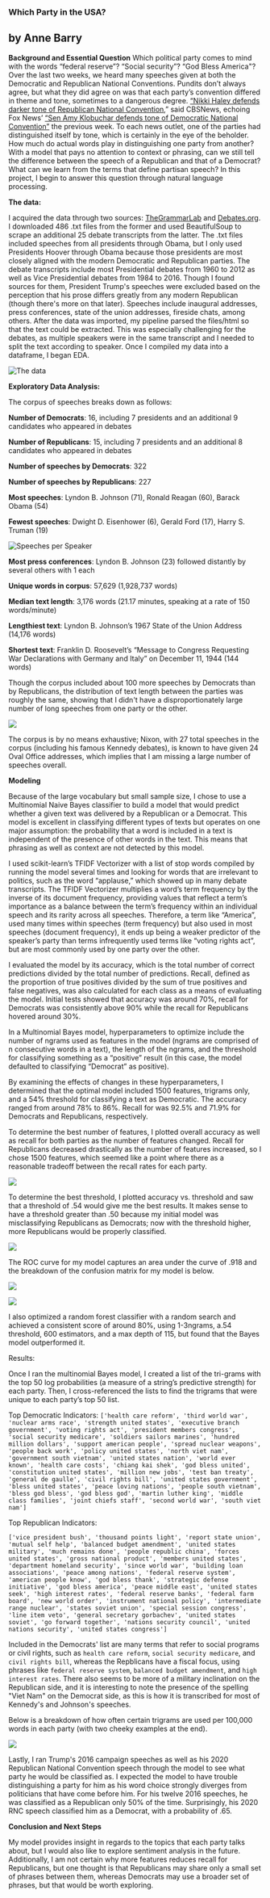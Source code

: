 ### Which Party in the USA?
## by Anne Barry

**Background and Essential Question**
Which political party comes to mind with the words “federal reserve”? “Social security”? “God Bless America"?  Over the last two weeks, we heard many speeches given at both the Democratic and Republican National Conventions.  Pundits don’t always agree, but what they did agree on was that each party’s convention differed in theme and tone, sometimes to a dangerous degree.  [“Nikki Haley defends darker tone of Republican National Convention](https://www.cbsnews.com/news/trump-nikki-haley-republican-national-convention/),” said CBSNews, echoing Fox News’ [“Sen Amy Klobuchar defends tone of Democratic National Convention”](https://www.youtube.com/watch?v=u2xBkRSmVJU) the previous week.  To each news outlet, one of the parties had distinguished itself by tone, which is certainly in the eye of the beholder.  How much do actual words play in distinguishing one party from another?  With a model that pays no attention to context or phrasing, can we still tell the difference between the speech of a Republican and that of a Democrat? What can we learn from the terms that define partisan speech? In this project, I begin to answer this question through natural language processing.

**The data:**

I acquired the data through two sources: [TheGrammarLab](http://www.thegrammarlab.com/?nor-portfolio=corpus-of-presidential-speeches-cops-and-a-clintontrump-corpus) and [Debates.org](http://debates.org).  I downloaded 486 .txt files from the former and used BeautifulSoup to scrape an additional 25 debate transcripts from the latter.  The .txt files included speeches from all presidents through Obama, but I only used Presidents Hoover through Obama because those presidents are most closely aligned with the modern Democratic and Republican parties.  The debate transcripts include most Presidential debates from 1960 to 2012 as well as Vice Presidential debates from 1984 to 2016.  Though I found sources for them, President Trump's speeches were excluded based on the perception that his prose differs greatly from any modern Republican (though there's more on that later). Speeches include inaugural addresses, press conferences, state of the union addresses, fireside chats, among others.
After the data was imported, my pipeline parsed the files/html so that the text could be extracted.  This was especially challenging for the debates, as multiple speakers were in the same transcript and I needed to split the text according to speaker.  Once I compiled my data into a dataframe, I began EDA.<br>

![The data](/img/df_head.png)

**Exploratory Data Analysis:**

The corpus of speeches breaks down as follows:

**Number of Democrats**: 16, including 7 presidents and an additional 9 candidates who appeared in debates

**Number of Republicans**: 15, including 7 presidents and an additional 8 candidates who appeared in debates

**Number of speeches by Democrats**: 322

**Number of speeches by Republicans**: 227

**Most speeches**: Lyndon B. Johnson (71), Ronald Reagan (60), Barack Obama (54)

**Fewest speeches**: Dwight D. Eisenhower (6), Gerald Ford (17), Harry S. Truman (19)

![Speeches per Speaker](/img/speeches_by_pres.png)

**Most press conferences**: Lyndon B. Johnson (23) followed distantly by several others with 1 each

**Unique words in corpus**: 57,629 (1,928,737 words)

**Median text length**: 3,176 words (21.17 minutes, speaking at a rate of 150 words/minute)

**Lengthiest text**: Lyndon B. Johnson’s 1967 State of the Union Address (14,176 words)

**Shortest text**: Franklin D. Roosevelt’s “Message to Congress Requesting War Declarations with Germany and Italy” on December 11, 1944 (144 words)

Though the corpus included about 100 more speeches by Democrats than by Republicans, the distribution of text length between the parties was roughly the same, showing that I didn't have a disproportionately large number of long speeches from one party or the other.

![ ](/img/word_count_by_party.png)

The corpus is by no means exhaustive; Nixon, with 27 total speeches in the corpus (including his famous Kennedy debates), is known to have given 24 Oval Office addresses, which implies that I am missing a large number of speeches overall.


**Modeling**

Because of the large vocabulary but small sample size, I chose to use a Multinomial Naive Bayes classifier to build a model that would predict whether a given text was delivered by a Republican or a Democrat.  This model is excellent in classifying different types of texts but operates on one major assumption: the probability that a word is included in a text is independent of the presence of other words in the text.  This means that phrasing as well as context are not detected by this model.

I used scikit-learn’s TFIDF Vectorizer with a list of stop words compiled by running the model several times and looking for words that are irrelevant to politics, such as the word “applause,” which showed up in many debate transcripts.  The TFIDF Vectorizer multiplies a word’s term frequency by the inverse of its document frequency, providing values that reflect a term’s importance as a balance between the term’s frequency within an individual speech and its rarity across all speeches.  Therefore, a term like “America”, used many times within speeches (term frequency) but also used in most speeches (document frequency), it ends up being a weaker predictor of the speaker’s party than terms infrequently used terms like “voting rights act”, but are most commonly used by one party over the other.

I evaluated the model by its accuracy, which is the total number of correct predictions divided by the total number of predictions.  Recall, defined as the proportion of true positives divided by the sum of true positives and false negatives, was also calculated for each class as a means of evaluating the model.  Initial tests showed that accuracy was around 70%, recall for Democrats was consistently above 90% while the recall for Republicans hovered around 30%.

In a Multinomial Bayes model, hyperparameters to optimize include the number of ngrams used as features in the model (ngrams are comprised of n consecutive words in a text), the length of the ngrams, and the threshold for classifying something as a “positive” result (in this case, the model defaulted to classifying “Democrat” as positive).

By examining the effects of changes in these hyperparameters, I determined that the optimal model included 1500 features, trigrams only, and a 54% threshold for classifying a text as Democratic. The accuracy ranged from around 78% to 86%.  Recall for was 92.5% and 71.9% for Democrats and Republicans, respectively.

To determine the best number of features, I plotted overall accuracy as well as recall for both parties as the number of features changed. Recall for Republicans decreased drastically as the number of features increased, so I chose 1500 features, which seemed like a point where there as a reasonable tradeoff between the recall rates for each party.

![ ](/img/accuracy_vs_recall.png)

To determine the best threshold, I plotted accuracy vs. threshold and saw that a threshold of .54 would give me the best results.  It makes sense to have a threshold greater than .50 because my initial model was misclassifying Republicans as Democrats; now with the threshold higher, more Republicans would be properly classified.

![ ](/img/accuracy.png)

The ROC curve for my model captures an area under the curve of .918 and the breakdown of the confusion matrix for my model is below.

![ ](/img/roc.png)

![ ](/img/confusion.png)


I also optimized a random forest classifier with a random search and achieved a consistent score of around 80%, using 1-3ngrams, a.54 threshold, 600 estimators, and a max depth of 115, but found that the Bayes model outperformed it.


Results:

Once I ran the multinomial Bayes model, I created a list of the tri-grams with the top 50 log probabilities (a measure of a string’s predictive strength) for each party.  Then, I cross-referenced the lists to find the trigrams that were unique to each party’s top 50 list.

Top Democratic Indicators:
```['health care reform', 'third world war', 'nuclear arms race', 'strength united states', 'executive branch government', 'voting rights act', 'president members congress', 'social security medicare', 'soldiers sailors marines', 'hundred million dollars', 'support american people', 'spread nuclear weapons', 'people back work', 'policy united states', 'north viet nam', 'government south vietnam', 'united states nation', 'world ever known', 'health care costs', 'chiang kai shek', 'god bless united', 'constitution united states', 'million new jobs', 'test ban treaty', 'general de gaulle', 'civil rights bill', 'united states government', 'bless united states', 'peace loving nations', 'people south vietnam', 'bless god bless', 'god bless god', 'martin luther king', 'middle class families', 'joint chiefs staff', 'second world war', 'south viet nam']```

Top Republican Indicators:

```['vice president bush', 'thousand points light', 'report state union', 'mutual self help', 'balanced budget amendment', 'united states military', 'much remains done', 'people republic china', 'forces united states', 'gross national product', 'members united states', 'department homeland security', 'since world war', 'building loan associations', 'peace among nations', 'federal reserve system', 'american people know', 'god bless thank', 'strategic defense initiative', 'god bless america', 'peace middle east', 'united states seek', 'high interest rates', 'federal reserve banks', 'federal farm board', 'new world order', 'instrument national policy', 'intermediate range nuclear', 'states soviet union', 'special session congress', 'line item veto', 'general secretary gorbachev', 'united states soviet', 'go forward together', 'nations security council', 'united nations security', 'united states congress']```

Included in the Democrats' list are many terms that refer to social programs or civil rights, such as ```health care reform```, ```social security medicare```, and ```civil rights bill```, whereas the Repblicans have a fiscal focus, using phrases like ```federal reserve system```, ```balanced budget amendment```, and ```high interest rates```. There also seems to be more of a military inclination on the Republican side, and it is interesting to note the presence of the spelling "Viet Nam" on the Democrat side, as this is how it is transcribed for most of Kennedy's and Johnson's speeches.

Below is a breakdown of how often certain trigrams are used per 100,000 words in each party (with two cheeky examples at the end).

![ ](/img/words.png)


Lastly, I ran Trump's 2016 campaign speeches as well as his 2020 Republican National Convention speech through the model to see what party he would be classified as.  I expected the model to have trouble distinguishing a party for him as his word choice strongly diverges from politicians that have come before him.  For his twelve 2016 speeches, he was classified as a Republican only 50% of the time. Surprisingly, his 2020 RNC speech classified him as a Democrat, with a probability of .65.

**Conclusion and Next Steps**

My model provides insight in regards to the topics that each party talks about, but I would also like to explore sentiment analysis in the future.  Additionally, I am not certain why more features reduces recall for Republicans, but one thought is that Republicans may share only a small set of phrases between them, whereas Democrats may use a broader set of phrases, but that would be worth exploring.